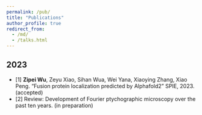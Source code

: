 ```yaml
---
permalink: /pub/
title: "Publications"
author_profile: true
redirect_from: 
  - /md/
  - /talks.html
---
```


## 2023
* [1] **Zipei Wu**, Zeyu Xiao, Sihan Wua, Wei Yana, Xiaoying Zhang, Xiao Peng. “Fusion protein localization predicted by Alphafold2” SPIE, 2023. (accepted)
* [2] Review: Development of Fourier ptychographic microscopy over the past ten years. (in preparation)




